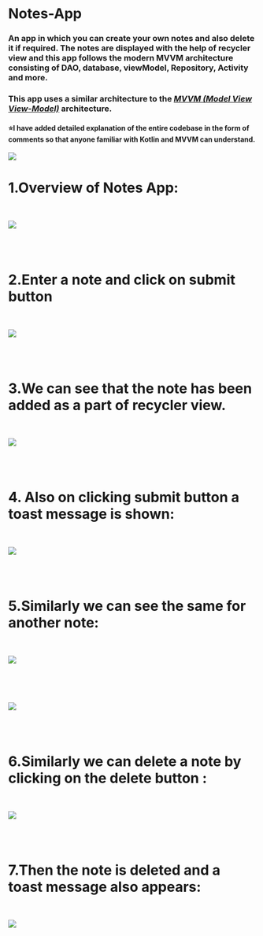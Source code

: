 # Notes-App

### An app in which you can create your own notes and also delete it if required. The notes are displayed with the help of recycler view and this app follows the modern MVVM architecture consisting of DAO, database, viewModel, Repository, Activity and more.


### This app uses a similar architecture to the [***MVVM (Model View View-Model)***](https://developer.android.com/jetpack/docs/guide#recommended-app-arch) architecture.

#### <b>⭐I have added detailed explanation of the entire codebase in the form of comments so that anyone familiar with Kotlin and MVVM can understand.</b>

![](https://github.com/thinktocode/Note-App/blob/master/screenshots/ANDROID%20ROOM%20DB%20DIAGRAM.jpg)


# 1.Overview of Notes App:

</br>

![](images/image1.png)

</br>
</br>

# 2.Enter a note and click on submit button 

</br>

![](images/image5.png)

</br>
</br>


# 3.We can see that the note has been added as a part of recycler view.

</br>

![](images/image6.png)

</br>
</br>

# 4. Also on clicking submit button a toast message is shown:

</br>

![](images/image41.png)

</br>
</br>

# 5.Similarly we can see the same for another note:

</br>

![](images/image7.png)

</br>
</br>

</br>

![](images/image8.png)

</br>
</br>

# 6.Similarly we can delete a note by clicking on the delete button :
</br>

![](images/image10.png)

</br>
</br>

# 7.Then the note is deleted and a toast message also appears:

</br>

![](images/image9.png)

</br>
</br>
